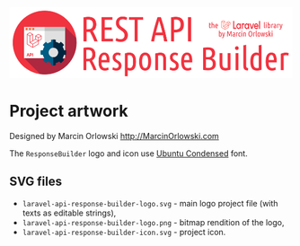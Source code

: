 ![REST API Response Builder for Laravel](laravel-api-response-builder-logo.png)

# Project artwork #

Designed by Marcin Orlowski <http://MarcinOrlowski.com>

The `ResponseBuilder` logo and icon use [Ubuntu Condensed](https://design.ubuntu.com/font/) font.

## SVG files ##

* `laravel-api-response-builder-logo.svg` - main logo project file (with texts as editable strings),
* `laravel-api-response-builder-logo.png` - bitmap rendition of the logo,
* `laravel-api-response-builder-icon.svg` - project icon.
